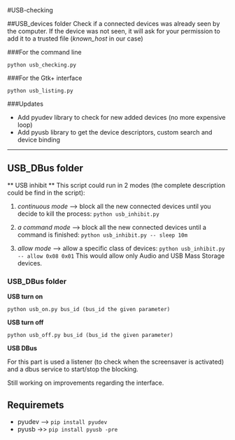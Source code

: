 #USB-checking

##USB_devices folder
Check if a connected devices was already seen by the computer.
If the device was not seen, it will ask for your permission to add it
to a trusted file (*known_host* in our case)

###For the command line

```python usb_checking.py```

###For the Gtk+ interface

```python usb_listing.py```


###Updates
* Add pyudev library to check for new added devices (no more expensive loop)
* Add pyusb library to get the device descriptors, custom search and device binding

---
## USB_DBus folder

** USB inhibit **
This script could run in 2 modes (the complete description could be find in the
script):

1. *continuous mode* --> block all the new connected devices until you decide
to kill the process:
```python usb_inhibit.py```

2. *a command mode* --> block all the new connected devices until a command
is finished:
```python usb_inhibit.py -- sleep 10m```

3. *allow mode* --> allow a specific class of devices:
```python usb_inhibit.py -- allow 0x08 0x01```
This would allow only Audio and USB Mass Storage devices.

### USB_DBus folder

**USB turn on**

```python usb_on.py bus_id (bus_id the given parameter)```

**USB turn off**

```python usb_off.py bus_id (bus_id the given parameter)```

**USB DBus**

For this part is used a listener (to check when the screensaver is activated)
and a dbus service to start/stop the blocking.

Still working on improvements regarding the interface.

## Requiremets
* pyudev --> ```pip install pyudev```
* pyusb ->> ```pip install pyusb -pre```


